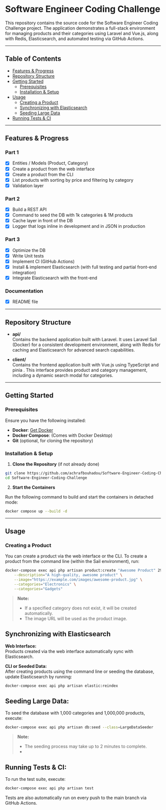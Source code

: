 # Software Engineer Coding Challenge

This repository contains the source code for the Software Engineer Coding Challenge project. The application demonstrates a full-stack environment for managing products and their categories using Laravel and Vue.js, along with Redis, Elasticsearch, and automated testing via GitHub Actions.

---

## Table of Contents

- [Features & Progress](#features--progress)
- [Repository Structure](#repository-structure)
- [Getting Started](#getting-started)
    - [Prerequisites](prerequisites)
    - [Installation & Setup](#installation-&-setup)
- [Usage](#usage)
  - [Creating a Product](#creating-a-product)
  - [Synchronizing with Elasticsearch](#synchronizing-with-elasticsearch)
  - [Seeding Large Data](#seeding-large-data)
- [Running Tests & CI](#running-tests--ci)

---

## Features & Progress

### Part 1
- [x] Entities / Models (Product, Category)
- [x] Create a product from the web interface
- [x] Create a product from the CLI
- [x] List products with sorting by price and filtering by category
- [x] Validation layer

### Part 2
- [x] Build a REST API
- [x] Command to seed the DB with 1k categories & 1M products
- [x] Cache layer in front of the DB
- [x] Logger that logs inline in development and in JSON in production

### Part 3
- [x] Optimize the DB
- [x] Write Unit tests
- [x] Implement CI (GitHub Actions)
- [x] Install & implement Elasticsearch (with full testing and partial front-end integration)
- [x] Integrate Elasticsearch with the front-end

### Documentation
- [x] README file

---

## Repository Structure

- **api/**  
  Contains the backend application built with Laravel. It uses Laravel Sail (Docker) for a consistent development environment, along with Redis for caching and Elasticsearch for advanced search capabilities.

- **client/**  
  Contains the frontend application built with Vue.js using TypeScript and pinia . This interface provides product and category management, including a dynamic search modal for categories.

---

## Getting Started

  ### Prerequisites
  
  Ensure you have the following installed:
  
  * **Docker**: [Get Docker](https://www.docker.com/get-started)
  * **Docker Compose**: (Comes with Docker Desktop)
  * **Git** (optional, for cloning the repository)
  ### Installation & Setup
  1. **Clone the Repository** (if not already done)
     
   ```bash
   git clone https://github.com/achrafbouhadou/Software-Engineer-Coding-Challenge.git
   cd Software-Engineer-Coding-Challenge
  ```
  2. **Start the Containers**

  Run the following command to build and start the containers in detached mode:
  
  ```bash
  docker compose up --build -d
  ```
---

## Usage

### Creating a Product

You can create a product via the web interface or the CLI. To create a product from the command line (within the Sail environment), run:

```bash
docker-compose exec api php artisan product:create "Awesome Product" 29.99 \
    --description="A high-quality, awesome product" \
    --image="https://example.com/images/awesome-product.jpg" \
    --categories="Electronics" \
    --categories="Gadgets"
```
> **Note:**  
> - If a specified category does not exist, it will be created automatically.  
> - The image URL will be used as the product image.

## Synchronizing with Elasticsearch

**Web Interface:**  
Products created via the web interface automatically sync with Elasticsearch.

**CLI or Seeded Data:**  
After creating products using the command line or seeding the database, update Elasticsearch by running:

```bash
docker-compose exec api php artisan elastic:reindex
```
## Seeding Large Data:
To seed the database with 1,000 categories and 1,000,000 products, execute:

```bash
docker-compose exec api php artisan db:seed --class=LargeDataSeeder
```
> **Note:**  
> - The seeding process may take up to 2 minutes to complete.
> - 
## Running Tests & CI:
To run the test suite, execute:

```bash
docker-compose exec api php artisan test
```
Tests are also automatically run on every push to the main branch via GitHub Actions.



